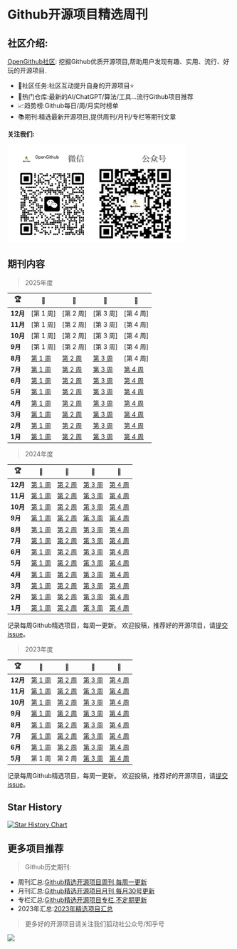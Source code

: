 # Github开源项目精选周刊

## 社区介绍:

[OpenGithub社区](http://open.itc.cn/): 挖掘Github优质开源项目,帮助用户发现有趣、实用、流行、好玩的开源项目.

- 🤝社区任务:社区互动提升自身的开源项目⭐
- 🌋热门仓库:最新的AI/ChatGPT/算法/工具...流行Github项目推荐
- 📈趋势榜:Github每日/周/月实时榜单
- 📚期刊:精选最新开源项目,提供周刊/月刊/专栏等期刊文章

**关注我们:**

<img class="avatar-img " style="width:400px;height:220px;" src="https://github.com/OpenGithubs/OpenGithubs/blob/main/contact.png" alt="">


## 期刊内容

> 2025年度

| 🏆      | 🥇                     | 🥈                     | 🥉                     | 🏅                     |
|---------|------------------------|------------------------|------------------------|------------------------|
| **12月**  | [第 1 周] | [第 2 周] | [第 3 周]| [第 4 周]|
| **11月**  | [第 1 周] | [第 2 周] | [第 3 周]| [第 4 周]|
| **10月**  | [第 1 周] | [第 2 周] | [第 3 周]| [第 4 周]|
| **9月**  | [第 1 周] | [第 2 周] | [第 3 周]| [第 4 周]|
| **8月**  | [第 1 周](https://github.com/OpenGithubs/github-weekly-rank/blob/main/2025/08/20250804.md) | [第 2 周](https://github.com/OpenGithubs/github-weekly-rank/blob/main/2025/08/20250811.md) | [第 3 周](https://github.com/OpenGithubs/github-weekly-rank/blob/main/2025/08/20250818.md)| [第 4 周]|
| **7月**  | [第 1 周](https://github.com/OpenGithubs/github-weekly-rank/blob/main/2025/07/20250707.md) | [第 2 周](https://github.com/OpenGithubs/github-weekly-rank/blob/main/2025/07/20250714.md) | [第 3 周](https://github.com/OpenGithubs/github-weekly-rank/blob/main/2025/07/20250721.md)| [第 4 周](https://github.com/OpenGithubs/github-weekly-rank/blob/main/2025/07/20250728.md)|
| **6月**  | [第 1 周](https://github.com/OpenGithubs/github-weekly-rank/blob/main/2025/06/20250602.md) | [第 2 周](https://github.com/OpenGithubs/github-weekly-rank/blob/main/2025/06/20250609.md) | [第 3 周](https://github.com/OpenGithubs/github-weekly-rank/blob/main/2025/06/20250616.md)| [第 4 周](https://github.com/OpenGithubs/github-weekly-rank/blob/main/2025/06/20250623.md)|
| **5月**  | [第 1 周](https://github.com/OpenGithubs/github-weekly-rank/blob/main/2025/05/20250506.md) | [第 2 周](https://github.com/OpenGithubs/github-weekly-rank/blob/main/2025/05/20250512.md) | [第 3 周](https://github.com/OpenGithubs/github-weekly-rank/blob/main/2025/05/20250519.md) | [第 4 周](https://github.com/OpenGithubs/github-weekly-rank/blob/main/2025/05/20250526.md) |
| **4月**  | [第 1 周](https://github.com/OpenGithubs/github-weekly-rank/blob/main/2025/04/20250401.md)| [第 2 周](https://github.com/OpenGithubs/github-weekly-rank/blob/main/2025/04/20250407.md)| [第 3 周](https://github.com/OpenGithubs/github-weekly-rank/blob/main/2025/04/20250414.md)| [第 4 周](https://github.com/OpenGithubs/github-weekly-rank/blob/main/2025/04/20250428.md) |
| **3月**  | [第 1 周](https://github.com/OpenGithubs/github-weekly-rank/blob/main/2025/03/20250310.md) | [第 2 周](https://github.com/OpenGithubs/github-weekly-rank/blob/main/2025/03/20250317.md) | [第 3 周](https://github.com/OpenGithubs/github-weekly-rank/blob/main/2025/03/20250324.md)| [第 4 周](https://github.com/OpenGithubs/github-weekly-rank/blob/main/2025/03/20250331.md) |
| **2月**  | [第 1 周](https://github.com/OpenGithubs/github-weekly-rank/blob/main/2025/02/20250205.md) | [第 2 周](https://github.com/OpenGithubs/github-weekly-rank/blob/main/2025/02/20250210.md) | [第 3 周](https://github.com/OpenGithubs/github-weekly-rank/edit/main/2025/02/20250224.md)| [第 4 周](https://github.com/OpenGithubs/github-weekly-rank/blob/main/2025/03/20250303.md) |
| **1月**  | [第 1 周](https://github.com/OpenGithubs/github-weekly-rank/blob/main/2025/01/20250103.md) | [第 2 周](https://github.com/OpenGithubs/github-weekly-rank/blob/main/2025/01/20250113.md) | [第 3 周](https://github.com/OpenGithubs/github-weekly-rank/blob/main/2025/01/20250120.md)| [第 4 周](https://github.com/OpenGithubs/github-weekly-rank/blob/main/2025/01/20250127.md) |

> 2024年度

| 🏆      | 🥇                     | 🥈                     | 🥉                     | 🏅                     |
|---------|------------------------|------------------------|------------------------|------------------------|
| **12月** | [第 1 周](https://github.com/OpenGithubs/github-weekly-rank/blob/main/2024/12/20241202.md)                  | [第 2 周](https://github.com/OpenGithubs/github-weekly-rank/blob/main/2024/12/20241209.md)                  | [第 3 周](https://github.com/OpenGithubs/github-weekly-rank/blob/main/2024/12/20241216.md)                  | [第 4 周](https://github.com/OpenGithubs/github-weekly-rank/blob/main/2024/12/20241230.md)                  |
| **11月** | [第 1 周](https://github.com/OpenGithubs/github-weekly-rank/blob/main/2024/11/20241104.md)                 | [第 2 周](https://github.com/OpenGithubs/github-weekly-rank/blob/main/2024/11/20241111.md)                  | [第 3 周](https://github.com/OpenGithubs/github-weekly-rank/blob/main/2024/11/20241118.md)                 | [第 4 周](https://github.com/OpenGithubs/github-weekly-rank/blob/main/2024/11/20241129.md)                  |
| **10月** | [第 1 周](https://github.com/OpenGithubs/github-weekly-rank/blob/main/2024/10/20241007.md)                  | [第 2 周](https://github.com/OpenGithubs/github-weekly-rank/blob/main/2024/10/20241014.md)               | [第 3 周](https://github.com/OpenGithubs/github-weekly-rank/blob/main/2024/10/20241021.md)               | [第 4 周](https://github.com/OpenGithubs/github-weekly-rank/blob/main/2024/10/20241028.md)                  |
| **9月**  | [第 1 周](https://github.com/OpenGithubs/github-weekly-rank/blob/main/2024/09/20240909.md) | [第 2 周](https://github.com/OpenGithubs/github-weekly-rank/blob/main/2024/09/20240916.md)  | [第 3 周](https://github.com/OpenGithubs/github-weekly-rank/blob/main/2024/09/20240923.md)                | [第 4 周](https://github.com/OpenGithubs/github-weekly-rank/blob/main/2024/09/20240930.md)               |
| **8月**  | [第 1 周](2024/8月第一周.md) | [第 2 周](2024/8月第二周.md) | [第 3 周](2024/8月第三周.md) | [第 4 周](https://github.com/OpenGithubs/github-weekly-rank/blob/main/2024/08/20240830.md)                |
| **7月**  | [第 1 周](2024/7月第一周.md) | [第 2 周](2024/7月第三周.md) | [第 3 周](2024/7月第三周.md) | [第 4 周](2024/7月第四周.md) |
| **6月**  | [第 1 周](2024/6月第一周.md) | [第 2 周](2024/6月第二周.md) | [第 3 周](2024/6月第三周.md) | [第 4 周](2024/6月第四周.md) |
| **5月**  | [第 1 周](2024/5月第一周.md) | [第 2 周](2024/5月第二周.md) | [第 3 周](2024/5月第三周.md) | [第 4 周](2024/5月第四周.md) |
| **4月**  | [第 1 周](2024/4月第一周.md) | [第 2 周](2024/4月第二周.md) | [第 3 周](2024/4月第三周.md) | [第 4 周](2024/4月第四周.md) |
| **3月**  | [第 1 周](2024/3月第一周.md) | [第 2 周](2024/3月第二周.md) | [第 3 周](2024/3月第三周.md) | [第 4 周](2024/3月第四周.md) |
| **2月**  | [第 1 周](2024/2月第一周.md) | [第 2 周](2024/2月第三周.md) | [第 3 周](2024/2月第三周.md) | [第 4 周](2024/2月第四周.md) |
| **1月**  | [第 1 周](2024/1月第一周.md) | [第 2 周](2024/1月第二周.md) | [第 3 周](2024/1月第三周.md) | [第 4 周](2024/1月第四周.md) |

记录每周Github精选项目，每周一更新。
欢迎投稿，推荐好的开源项目，请[提交 issue](https://github.com/OpenGithubs/weekly/issues)。

> 2023年度

| 🏆      | 🥇                           | 🥈                           | 🥉                            | 🏅                           |
|---------|------------------------------|------------------------------|-------------------------------|------------------------------|
| **12月** | [第 1 周](2023/12月第一周.md) | [第 2 周](2023/12月第二周.md) | [第 3 周](2023/12月第三周.md)  | [第 4 周](2023/12月第四周.md) |
| **11月** | [第 1 周](2023/11月第一周.md) | [第 2 周](2023/11月第二周.md) | [第 3 周 ](2023/11月第三周.md) | [第 4 周](2023/11月第四周.md) |
| **10月** | [第 1 周](2023/10月第一周.md) | [第 2 周](2023/10月第二周.md) | [第 3 周](2023/10月第三周.md)  | [第 4 周](2023/10月第四周.md) |
| **9月**  | [第 1 周](2023/9月第一周.md)  | [第 2 周](2023/9月第二周.md)  | [第 3 周](2023/9月第三周.md)   | [第 4 周](2023/9月第四周.md)  |
| **8月**  | [第 1 周](2023/8月第一周.md)  | [第 2 周](2023/8月第二周.md)  | [第 3 周](2023/8月第三周.md)   | [第 4 周](2023/8月第四周.md)  |
| **7月**  | [第 1 周](2023/7月第一周.md)  | [第 2 周](2023/7月第二周.md)  | [第 3 周](2023/7月第三周.md)   | [第 4 周](2023/7月第四周.md)  |
| **6月**  | [第 1 周](2023/6月第一周.md)  | [第 2 周](2023/6月第二周.md)  | [第 3 周](2023/6月第三周.md)   | [第 4 周](2023/6月第四周.md)  |
| **5月**  | 第 1 周                        | 第 2 周                        | [第 3 周](2023/5月第三周.md)   | [第 4 周](2023/5月第四周.md)  |

记录每周Github精选项目，每周一更新。
欢迎投稿，推荐好的开源项目，请[提交 issue](https://github.com/OpenGithubs/weekly/issues)。

## Star History

[![Star History Chart](https://api.star-history.com/svg?repos=OpenGithubs/weekly&type=Date)](https://star-history.com/#OpenGithubs/weekly&Date)

## 更多项目推荐

> Github历史期刊:

- 周刊汇总:[Github精选开源项目周刊,每周一更新](https://github.com/OpenGithubs/weekly)
- 月刊汇总:[Github精选开源项目月刊,每月30号更新](https://github.com/OpenGithubs/monthly)
- 专栏汇总:[Github精选开源项目专栏,不定期更新](https://github.com/OpenGithubs/selectedColumn)
- 2023年汇总:[2023年精选项目汇总](https://github.com/OpenGithubs/Summary2023)

> 更多好的开源项目请关注我们狐动社公众号/知乎号

<image src="https://github.com/OpenGithubs/OpenGithubs/blob/main/contact.png" style="width:50%">



